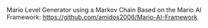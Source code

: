 Mario Level Generator using a Markov Chain
Based on the Mario AI Framework: https://github.com/amidos2006/Mario-AI-Framework
